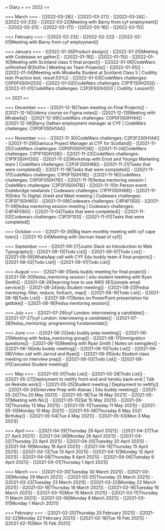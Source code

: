 = Diary =
== 2022 ==

=== March ===
        - [[2022-03-28]]
        - [[2022-03-27]]
        - [[2022-03-24]]
        - [[2022-03-23]]
        - [[2022-03-22|Meeting with Barny from cyf employment]]
        - [[2022-03-21]]
        - [[2022-03-17]]
        - [[2022-03-16]]
        - [[2022-03-15]]

=== February ===
        - [[2022-02-23]]
        - [[2022-02-22]]
        - [[2022-02-01|Meeting with Barny from cyf employment]]

=== January ===
        - [[2022-01-26|Product design]]
        - [[2022-01-25|Meeting with Codebase on gather]]
        - [[2022-01-18]]
        - [[2022-01-15]]
        - [[2022-01-10|Meeting with Scotland class 5 final project]]
        - [[2022-01-06|CodeWars: unfinished @2h41m | Meeting on Team Projects]]
        - [[2022-01-05]]
        - [[2022-01-04|Meeting with Mirabella Student at Scotland Class 5 | Codility test: Practice test, result:53%]]
        - [[2022-01-03|CodeWars challenges: C0P0F0S0H253]]
        - [[2022-01-02|CodeWars challenges: C1P1F1S0H253]]
        - [[2022-01-01|CodeWars challenges: C2P2F6S0H200 | Codility: Lesson1]]

== 2021 ==

=== December ===
        - [[2021-12-16|Team meeting on Final Projects]]
        - [[2021-12-14|Udemy course on Figma notes]]
        - [[2021-12-13|Meeting with Mirabella]]
        - [[2021-12-09|CodeWars challenges: C0P0F0S0H144]]
        - [[2021-12-06|Barny Dathan employment manager at CYF | CodeWars challenges: C0P0F0S0H144]]

=== November ===
        - [[2021-11-30|CodeWars challenges: C2P2F2S0H144]]
        - [[2021-11-29|Gianluca Project Manager at CYF for Scotland]]
        - [[2021-11-25|CodeWars challenges: C0P0F0S0H128]]
        - [[2021-11-24|CodeWars challenges: C1P1F1S0H128]]
        - [[2021-11-23|CodeWars challenges: C1P1F3S0H120]]
        - [[2021-11-22|Workshop with Ernst and Youngs Marketing team | CodeWars challenges: C2P2F2S0H88]]
        - [[2021-11-21|Tasks that were completed]]
        - [[2021-11-18|Tasks that were completed]]
        - [[2021-11-17|CodeWars challenges: C1P0F1S0H78]]
        - [[2021-11-16|CodeWars challenges: C0P0F0S0H78]]
        - [[2021-11-15|fedsa mentoring session | CodeWars challenges: C2P2F0S0H78]]
        - [[2021-11-11|In Person event: Codebridge newlands | Codewars challenges: C1P1F0S0H68]]
        - [[2021-11-10|Intro To Digital: Greet and Meet meeting | Codewars challenges: C3P2F1S0H60]]
        - [[2021-11-09|Codewars challenges: C4P4F1S0]]
        - [[2021-11-08|fedsa mentoring session meeting | Codewars challenges: C4P4F0S0]]
        - [[2021-11-04|Tasks that were completed]]
        - [[2021-11-02|Codewars challenges: C3P2F1S1]]
        - [[2021-11-01|Tasks that were completed]]

=== October ===
        - [[2021-10-26|Big team monthly meeting with cyf cape town]]
        - [[2021-10-24|Meeting with German head of cyf]]

=== September ===
        - [[2021-09-27|Justin Slack on Introduction to Web Typography]]
        - [[2021-09-13|Todo List]]
        - [[2021-09-07|Todo List]]
        - [[2021-09-06|WhatsApp call with CYF Edu buddy team 4 final projects]]
        - [[2021-09-02|Todo List]]
        - [[2021-09-01|Todo List]]

=== August ===
        - [[2021-08-31|edu buddy meeting for final project]]
        - [[2021-08-30|fedsa_mentoring session | edu student meeting with Ryan Smith]]
        - [[2021-08-26|learning how to use AWS SES(simple email service)]]
        - [[2021-08-24|edu Student meeting]]
        - [[2021-08-23|Fedsa mentoring: filter, reduce, forEach, map]]
        - [[2021-08-19|Todo List]]
        - [[2021-08-18|Todo List]]
        - [[2021-08-17|Notes on PowerPoint presentation for getbike]]
        - [[2021-08-16|Fedsa mentoring session]]

=== July ===
        - [[2021-07-29|cyf London: interviewing a candidate]]
        - [[2021-07-27|cyf London: interviewing a candidate]]
        - [[2021-07-26|fedsa_mentoring: programming fundamentals]]

=== June ===
        - [[2021-06-22|edu buddy prep meeting]]
        - [[2021-06-21|Meeting with fedsa_mentoring group]]
        - [[2021-06-17|Immigration questions]]
        - [[2021-06-15|Meeting with Ryan Smith | Notes on swingdev]]
        - [[2021-06-14|edu buddy meeting]]
        - [[2021-06-10|Todo List]]
        - [[2021-06-08|Video call with Jarrod and Ryan]]
        - [[2021-06-05|edu Student class meeting on interview prep]]
        - [[2021-06-03|Todo List]]
        - [[2021-06-01|Canceled Student meeting]]

=== May ===
        - [[2021-05-31|Todo List]]
        - [[2021-05-28|Todo List]]
        - [[2021-05-27|Deployment to netlify front-end and heroku back-end | Talk on Remote work]]
        - [[2021-05-25|Student meeting | Deployment to netlify]]
        - [[2021-05-24|Interview Prep with Atanas | Edu buddy meeting]]
        - [[2021-05-20|Thu 20 May 2021]]
        - [[2021-05-18|Tue 18 May 2021]]
        - [[2021-05-17|Meeting with Nic]]
        - [[2021-05-15|Sat 15 May 2021]]
        - [[2021-05-13|Thursday 13 May 2021]]
        - [[2021-05-11|Tuesday 11 May 2021]]
        - [[2021-05-10|Monday 10 May 2021]]
        - [[2021-05-06|Thursday 6 May 2021 Birthday]]
        - [[2021-05-04|Tue 4 May 2021]]
        - [[2021-05-03|Mon 3 May 2021]]

=== April ===
        - [[2021-04-29|Thursday 29 April 2021]]
        - [[2021-04-27|Tue 27 April 2021]]
        - [[2021-04-26|Monday 26 April 2021]]
        - [[2021-04-22|Thursday 22 April 2021]]
        - [[2021-04-20|Tuesday 20 April 2021]]
        - [[2021-04-19|Monday 19 April 2021]]
        - [[2021-04-15|Thursday 15 April 2021]]
        - [[2021-04-13|Tue 13 April 2021]]
        - [[2021-04-12|Monday 12 April 2021]]
        - [[2021-04-08|Thursday 8 April 2021]]
        - [[2021-04-06|Tuesday 6 April 2021]]
        - [[2021-04-01|Thursday 1 April 2021]]

=== March ===
        - [[2021-03-30|Tuesday 30 March 2021]]
        - [[2021-03-29|Monday 29 March 2021]]
        - [[2021-03-25|Thursday 25 March 2021]]
        - [[2021-03-23|Tuesday 23 March 2021]]
        - [[2021-03-22|Monday 22 March 2021]]
        - [[2021-03-18|Thursday 18 March 2021]]
        - [[2021-03-16|Tuesday 16 March 2021]]
        - [[2021-03-15|Mon 15 March 2021]]
        - [[2021-03-11|Thursday 11 March 2021]]
        - [[2021-03-08|Monday 8 March 2021]]
        - [[2021-03-01|Monday 1 March 2021]]

=== February ===
        - [[2021-02-25|Thursday 25 February 2021]]
        - [[2021-02-22|Monday 22 February 2021]]
        - [[2021-02-16|Tue 16 Feb 2021]]
        - [[2021-02-15|Mon 15 Feb 2021]]
